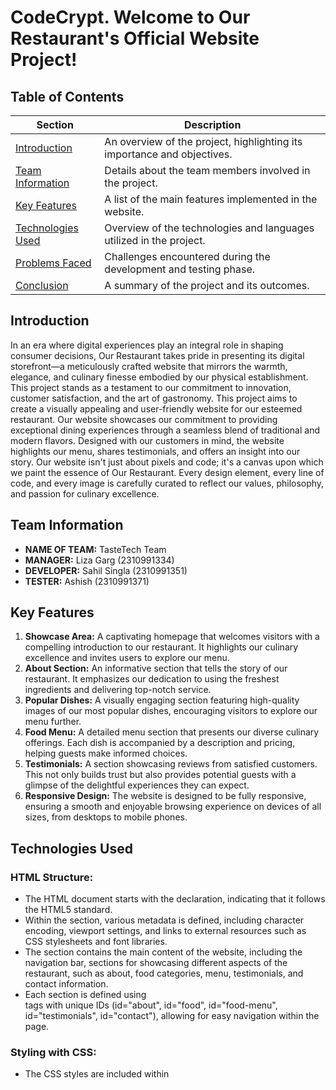 # CodeCrypt. Welcome to Our Restaurant's Official Website Project!

## Table of Contents
| Section | Description |
|---------|-------------|
| [Introduction](#introduction) | An overview of the project, highlighting its importance and objectives. |
| [Team Information](#team-information) | Details about the team members involved in the project. |
| [Key Features](#key-features) | A list of the main features implemented in the website. |
| [Technologies Used](#technologies-used) | Overview of the technologies and languages utilized in the project. |
| [Problems Faced](#problems-faced) | Challenges encountered during the development and testing phase. |
| [Conclusion](#conclusion) | A summary of the project and its outcomes. |

## Introduction <a name="introduction"></a>
In an era where digital experiences play an integral role in shaping consumer decisions, Our Restaurant takes pride in presenting its digital storefront—a meticulously crafted website that mirrors the warmth, elegance, and culinary finesse embodied by our physical establishment. This project stands as a testament to our commitment to innovation, customer satisfaction, and the art of gastronomy. This project aims to create a visually appealing and user-friendly website for our esteemed restaurant. Our website showcases our commitment to providing exceptional dining experiences through a seamless blend of traditional and modern flavors. Designed with our customers in mind, the website highlights our menu, shares testimonials, and offers an insight into our story. Our website isn't just about pixels and code; it's a canvas upon which we paint the essence of Our Restaurant. Every design element, every line of code, and every image is carefully curated to reflect our values, philosophy, and passion for culinary excellence.

## Team Information <a name="team-information"></a>
- **NAME OF TEAM:** TasteTech Team
- **MANAGER:** Liza Garg (2310991334)
- **DEVELOPER:** Sahil Singla (2310991351)
- **TESTER:** Ashish (2310991371)

## Key Features <a name="key-features"></a>
1. **Showcase Area:** A captivating homepage that welcomes visitors with a compelling introduction to our restaurant. It highlights our culinary excellence and invites users to explore our menu.
2. **About Section:** An informative section that tells the story of our restaurant. It emphasizes our dedication to using the freshest ingredients and delivering top-notch service.
3. **Popular Dishes:** A visually engaging section featuring high-quality images of our most popular dishes, encouraging visitors to explore our menu further.
4. **Food Menu:** A detailed menu section that presents our diverse culinary offerings. Each dish is accompanied by a description and pricing, helping guests make informed choices.
5. **Testimonials:** A section showcasing reviews from satisfied customers. This not only builds trust but also provides potential guests with a glimpse of the delightful experiences they can expect.
6. **Responsive Design:** The website is designed to be fully responsive, ensuring a smooth and enjoyable browsing experience on devices of all sizes, from desktops to mobile phones.

## Technologies Used <a name="technologies-used"></a>
### HTML Structure:
- The HTML document starts with the <!DOCTYPE html> declaration, indicating that it follows the HTML5 standard.
- Within the <head> section, various metadata is defined, including character encoding, viewport settings, and links to external resources such as CSS stylesheets and font libraries.
- The <body> section contains the main content of the website, including the navigation bar, sections for showcasing different aspects of the restaurant, such as about, food categories, menu, testimonials, and contact information.
- Each section is defined using <section> tags with unique IDs (id="about", id="food", id="food-menu", id="testimonials", id="contact"), allowing for easy navigation within the page.

### Styling with CSS:
- The CSS styles are included within <style> tags in the <head> section of the HTML document.
- Various CSS rules are defined to style different elements of the website, including fonts, colors, layout, responsiveness, and animations.
- The CSS rules are organized into sections corresponding to different parts of the website, such as the navbar, showcase area, about section, food categories, food menu, testimonials, contact form, and footer.
- Media queries are used to make the website responsive, adjusting the layout and styling for different screen sizes and devices.

### Responsive Design:
- Media queries are used to define different CSS styles based on the screen width, ensuring that the website layout adapts well to various devices, including desktops, tablets, and smartphones.
- The navbar and menu items are designed to collapse into a hamburger menu on smaller screens, providing better usability for mobile users.
- Images and content are scaled and repositioned to fit smaller screens without sacrificing readability or usability.

## Problems Faced <a name="problems-faced"></a>
1. Issues like elements overlapping, text becoming too small or too large, or layout inconsistencies have occurred during testing.
2. While the code includes sections for various elements like navigation, about us, food categories, etc., the actual functionality such as navigation links, form submissions, or interactive elements like sliders or carousels were missing and incomplete.
3. Hardcoding values like URLs, image paths, or content text directly into the HTML or CSS could make it difficult to update or localize the website content in the future.

## Conclusion <a name="conclusion"></a>
In conclusion, the provided code lays the foundation for a responsive and visually appealing restaurant website. It incorporates various sections such as navigation, about us, food categories, menu, testimonials, and a contact form. The design is modern, with attractive imagery and well-organized content.

